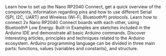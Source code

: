 <EssentialsColumn title="Tutorials for Nano RP2040 Connect">
<EssentialElement title="Nano RP2040 Connect technical reference" type="tutorial" link="/tutorials/nano-rp2040-connect/rp2040-01-technical-reference">
    Learn how to set up the Nano RP2040 Connect, get a quick overview of the components, information regarding pins and how to use different Serial (SPI, I2C, UART) and Wireless (Wi-Fi, Bluetooth®) protocols.
  </EssentialElement>

<EssentialElement title="Bluetooth® LE device to device with Nano RP2040 Connect" type="tutorial" link="/tutorials/nano-rp2040-connect/rp2040-ble-device-to-device">
    Learn how to connect 2x Nano RP2040 Connect boards with each other, using Bluetooth® Low Energy.
  </EssentialElement>
</EssentialsColumn>

<EssentialsColumn title="Arduino Basics">
  <EssentialElement title="Built-in Examples" type="tutorial" link="/built-in-examples/">
    Built-in Examples are sketches included in the Arduino IDE and demonstrate all basic Arduino commands. 
  </EssentialElement>
  <EssentialElement title="Learn" type="resource" link="/learn">
    Discover interesting articles, principles and techniques related to the Arduino ecosystem.
  </EssentialElement>
  <EssentialElement title="Language References" type="resource" link="https://www.arduino.cc/reference/en/">
  Arduino programming language can be divided in three main parts: functions, values (variables and constants), and structure.
  </EssentialElement>
</EssentialsColumn>